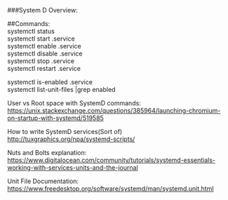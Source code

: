 ###System D Overview:<br>

##Commands:<br>
systemctl status<br>
systemctl start .service<br>
systemctl enable .service<br>
systemctl disable .service<br>
systemctl stop .service<br>
systemctl restart .service<br>

systemctl is-enabled .service<br>
systemctl list-unit-files |grep enabled<br>

User vs Root space with SystemD commands:<br>
https://unix.stackexchange.com/questions/385964/launching-chromium-on-startup-with-systemd/519585<br>

How to write SystemD services(Sort of)<br>
http://tuxgraphics.org/npa/systemd-scripts/<br>

Nuts and Bolts explanation:<br>
https://www.digitalocean.com/community/tutorials/systemd-essentials-working-with-services-units-and-the-journal<br>

Unit File Documentation:<br>
https://www.freedesktop.org/software/systemd/man/systemd.unit.html<br>
